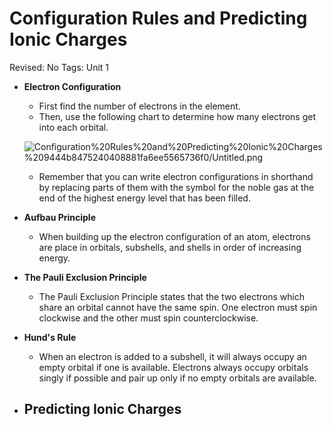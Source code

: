 # Configuration Rules and Predicting Ionic Charges

Revised: No
Tags: Unit 1

- **Electron Configuration**
    - First find the number of electrons in the element.
    - Then, use the following chart to determine how many electrons get into each orbital.
    
    ![Configuration%20Rules%20and%20Predicting%20Ionic%20Charges%209444b8475240408881fa6ee5565736f0/Untitled.png](Configuration%20Rules%20and%20Predicting%20Ionic%20Charges%209444b8475240408881fa6ee5565736f0/Untitled.png)
    
    - Remember that you can write electron configurations in shorthand by replacing parts of them with the symbol for the noble gas at the end of the highest energy level that has been filled.
    
- **Aufbau Principle**
    - When building up the electron configuration of an atom, electrons are place in orbitals, subshells, and shells in order of increasing energy.
- **The Pauli Exclusion Principle**
    - The Pauli Exclusion Principle states that the two electrons which share an orbital cannot have the same spin. One electron must spin clockwise and the other must spin counterclockwise.
- **Hund's Rule**
    - When an electron is added to a subshell, it will always occupy an empty orbital if one is available. Electrons always occupy orbitals singly if possible and pair up only if no empty orbitals are available.
- **Predicting Ionic Charges**
    -